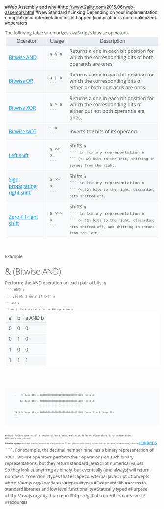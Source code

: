 #Web Assembly and why
#http://www.2ality.com/2015/06/web-assembly.html
#New Standard
#Linking
Depending on your implementation: compilation or interpretation might happen (compilation is more optimized).
#operators
<p style="margin-bottom: 24px; padding: 0px; border: 0px; color: rgb(77, 78, 83); font-family: 'Open Sans', Arial, sans-serif; line-height: 21px;">The following table summarizes JavaScript's bitwise operators:<table class="standard-table" style="margin: 0px 0px 24px; padding: 0px; border: 2px solid rgb(255, 255, 255); color: rgb(77, 78, 83); font-family: 'Open Sans', Arial, sans-serif; line-height: 21px; background-color: rgb(255, 255, 255);"><tbody style="margin: 0px; padding: 0px; border: 0px;"><tr style="margin: 0px; padding: 0px; border: 0px;"><th style="margin: 0px; padding: 2px 8px 4px; border-width: 2px; border-style: solid; border-color: rgb(255, 255, 255) rgb(255, 255, 255) rgb(212, 221, 228); font-style: inherit; font-family: 'Open Sans Light', Helvetica, Arial, sans-serif; background: rgba(212, 221, 228, 0.498039);">Operator</th><th style="margin: 0px; padding: 2px 8px 4px; border-width: 2px; border-style: solid; border-color: rgb(255, 255, 255) rgb(255, 255, 255) rgb(212, 221, 228); font-style: inherit; font-family: 'Open Sans Light', Helvetica, Arial, sans-serif; background: rgba(212, 221, 228, 0.498039);">Usage</th><th style="margin: 0px; padding: 2px 8px 4px; border-width: 2px; border-style: solid; border-color: rgb(255, 255, 255) rgb(255, 255, 255) rgb(212, 221, 228); font-style: inherit; font-family: 'Open Sans Light', Helvetica, Arial, sans-serif; background: rgba(212, 221, 228, 0.498039);">Description</th></tr><tr style="margin: 0px; padding: 0px; border: 0px;"><td style="margin: 0px; padding: 6px 8px; border: 2px solid rgb(255, 255, 255); box-shadow: rgba(212, 221, 228, 0.498039) 0px -1px 0px 0px inset; background-color: rgba(212, 221, 228, 0.14902);"><a href="https://developer.mozilla.org/en-US/docs/Web/JavaScript/Reference/Operators/Bitwise_Operators#Bitwise_AND" style="margin: 0px; padding: 0px; border: 0px; color: rgb(0, 149, 221);">Bitwise AND</a></td><td style="margin: 0px; padding: 6px 8px; border: 2px solid rgb(255, 255, 255); box-shadow: rgba(212, 221, 228, 0.498039) 0px -1px 0px 0px inset; background-color: rgba(212, 221, 228, 0.14902);"><code style="margin: 0px; padding: 0px; border: 0px; font-style: inherit; font-weight: inherit; font-family: Consolas, 'Liberation Mono', Courier, monospace;">a &amp; b
```</td><td style="margin: 0px; padding: 6px 8px; border: 2px solid rgb(255, 255, 255); box-shadow: rgba(212, 221, 228, 0.498039) 0px -1px 0px 0px inset; background-color: rgba(212, 221, 228, 0.14902);">Returns a one in each bit position for which the corresponding bits of both operands are ones.</td></tr><tr style="margin: 0px; padding: 0px; border: 0px;"><td style="margin: 0px; padding: 6px 8px; border: 2px solid rgb(255, 255, 255); box-shadow: rgba(212, 221, 228, 0.498039) 0px -1px 0px 0px inset; background-color: rgba(212, 221, 228, 0.247059);"><a href="https://developer.mozilla.org/en-US/docs/Web/JavaScript/Reference/Operators/Bitwise_Operators#Bitwise_OR" style="margin: 0px; padding: 0px; border: 0px; color: rgb(0, 149, 221);">Bitwise OR</a></td><td style="margin: 0px; padding: 6px 8px; border: 2px solid rgb(255, 255, 255); box-shadow: rgba(212, 221, 228, 0.498039) 0px -1px 0px 0px inset; background-color: rgba(212, 221, 228, 0.247059);"><code style="margin: 0px; padding: 0px; border: 0px; font-style: inherit; font-weight: inherit; font-family: Consolas, 'Liberation Mono', Courier, monospace;">a | b
```</td><td style="margin: 0px; padding: 6px 8px; border: 2px solid rgb(255, 255, 255); box-shadow: rgba(212, 221, 228, 0.498039) 0px -1px 0px 0px inset; background-color: rgba(212, 221, 228, 0.247059);">Returns a one in each bit position for which the corresponding bits of either or both operands are ones.</td></tr><tr style="margin: 0px; padding: 0px; border: 0px;"><td style="margin: 0px; padding: 6px 8px; border: 2px solid rgb(255, 255, 255); box-shadow: rgba(212, 221, 228, 0.498039) 0px -1px 0px 0px inset; background-color: rgba(212, 221, 228, 0.14902);"><a href="https://developer.mozilla.org/en-US/docs/Web/JavaScript/Reference/Operators/Bitwise_Operators#Bitwise_XOR" style="margin: 0px; padding: 0px; border: 0px; color: rgb(0, 149, 221);">Bitwise XOR</a></td><td style="margin: 0px; padding: 6px 8px; border: 2px solid rgb(255, 255, 255); box-shadow: rgba(212, 221, 228, 0.498039) 0px -1px 0px 0px inset; background-color: rgba(212, 221, 228, 0.14902);"><code style="margin: 0px; padding: 0px; border: 0px; font-style: inherit; font-weight: inherit; font-family: Consolas, 'Liberation Mono', Courier, monospace;">a ^ b
```</td><td style="margin: 0px; padding: 6px 8px; border: 2px solid rgb(255, 255, 255); box-shadow: rgba(212, 221, 228, 0.498039) 0px -1px 0px 0px inset; background-color: rgba(212, 221, 228, 0.14902);">Returns a one in each bit position for which the corresponding bits of either but not both operands are ones.</td></tr><tr style="margin: 0px; padding: 0px; border: 0px;"><td style="margin: 0px; padding: 6px 8px; border: 2px solid rgb(255, 255, 255); box-shadow: rgba(212, 221, 228, 0.498039) 0px -1px 0px 0px inset; background-color: rgba(212, 221, 228, 0.247059);"><a href="https://developer.mozilla.org/en-US/docs/Web/JavaScript/Reference/Operators/Bitwise_Operators#Bitwise_NOT" style="margin: 0px; padding: 0px; border: 0px; color: rgb(0, 149, 221);">Bitwise NOT</a></td><td style="margin: 0px; padding: 6px 8px; border: 2px solid rgb(255, 255, 255); box-shadow: rgba(212, 221, 228, 0.498039) 0px -1px 0px 0px inset; background-color: rgba(212, 221, 228, 0.247059);"><code style="margin: 0px; padding: 0px; border: 0px; font-style: inherit; font-weight: inherit; font-family: Consolas, 'Liberation Mono', Courier, monospace;">~ a
```</td><td style="margin: 0px; padding: 6px 8px; border: 2px solid rgb(255, 255, 255); box-shadow: rgba(212, 221, 228, 0.498039) 0px -1px 0px 0px inset; background-color: rgba(212, 221, 228, 0.247059);">Inverts the bits of its operand.</td></tr><tr style="margin: 0px; padding: 0px; border: 0px;"><td style="margin: 0px; padding: 6px 8px; border: 2px solid rgb(255, 255, 255); box-shadow: rgba(212, 221, 228, 0.498039) 0px -1px 0px 0px inset; background-color: rgba(212, 221, 228, 0.14902);"><a href="https://developer.mozilla.org/en-US/docs/Web/JavaScript/Reference/Operators/Bitwise_Operators#Left_shift" style="margin: 0px; padding: 0px; border: 0px; color: rgb(0, 149, 221);">Left shift</a></td><td style="margin: 0px; padding: 6px 8px; border: 2px solid rgb(255, 255, 255); box-shadow: rgba(212, 221, 228, 0.498039) 0px -1px 0px 0px inset; background-color: rgba(212, 221, 228, 0.14902);"><code style="margin: 0px; padding: 0px; border: 0px; font-style: inherit; font-weight: inherit; font-family: Consolas, 'Liberation Mono', Courier, monospace;">a << b
```</td><td style="margin: 0px; padding: 6px 8px; border: 2px solid rgb(255, 255, 255); box-shadow: rgba(212, 221, 228, 0.498039) 0px -1px 0px 0px inset; background-color: rgba(212, 221, 228, 0.14902);">Shifts&nbsp;<code style="margin: 0px; padding: 0px; border: 0px; font-style: inherit; font-weight: inherit; font-family: Consolas, 'Liberation Mono', Courier, monospace;">a
```&nbsp;in binary representation&nbsp;<code style="margin: 0px; padding: 0px; border: 0px; font-style: inherit; font-weight: inherit; font-family: Consolas, 'Liberation Mono', Courier, monospace;">b
```&nbsp;(< 32) bits to the left, shifting in zeroes from the right.</td></tr><tr style="margin: 0px; padding: 0px; border: 0px;"><td style="margin: 0px; padding: 6px 8px; border: 2px solid rgb(255, 255, 255); box-shadow: rgba(212, 221, 228, 0.498039) 0px -1px 0px 0px inset; background-color: rgba(212, 221, 228, 0.247059);"><a href="https://developer.mozilla.org/en-US/docs/Web/JavaScript/Reference/Operators/Bitwise_Operators#Right_shift" style="margin: 0px; padding: 0px; border: 0px; color: rgb(0, 149, 221);">Sign-propagating right shift</a></td><td style="margin: 0px; padding: 6px 8px; border: 2px solid rgb(255, 255, 255); box-shadow: rgba(212, 221, 228, 0.498039) 0px -1px 0px 0px inset; background-color: rgba(212, 221, 228, 0.247059);"><code style="margin: 0px; padding: 0px; border: 0px; font-style: inherit; font-weight: inherit; font-family: Consolas, 'Liberation Mono', Courier, monospace;">a >> b
```</td><td style="margin: 0px; padding: 6px 8px; border: 2px solid rgb(255, 255, 255); box-shadow: rgba(212, 221, 228, 0.498039) 0px -1px 0px 0px inset; background-color: rgba(212, 221, 228, 0.247059);">Shifts&nbsp;<code style="margin: 0px; padding: 0px; border: 0px; font-style: inherit; font-weight: inherit; font-family: Consolas, 'Liberation Mono', Courier, monospace;">a
```&nbsp;in binary representation&nbsp;<code style="margin: 0px; padding: 0px; border: 0px; font-style: inherit; font-weight: inherit; font-family: Consolas, 'Liberation Mono', Courier, monospace;">b
```&nbsp;(< 32) bits to the right, discarding bits shifted off.</td></tr><tr style="margin: 0px; padding: 0px; border: 0px;"><td style="margin: 0px; padding: 6px 8px; border: 2px solid rgb(255, 255, 255); box-shadow: rgba(212, 221, 228, 0.498039) 0px -1px 0px 0px inset; background-color: rgba(212, 221, 228, 0.14902);"><a href="https://developer.mozilla.org/en-US/docs/Web/JavaScript/Reference/Operators/Bitwise_Operators#Unsigned_right_shift" style="margin: 0px; padding: 0px; border: 0px; color: rgb(0, 149, 221);">Zero-fill right shift</a></td><td style="margin: 0px; padding: 6px 8px; border: 2px solid rgb(255, 255, 255); box-shadow: rgba(212, 221, 228, 0.498039) 0px -1px 0px 0px inset; background-color: rgba(212, 221, 228, 0.14902);"><code style="margin: 0px; padding: 0px; border: 0px; font-style: inherit; font-weight: inherit; font-family: Consolas, 'Liberation Mono', Courier, monospace;">a >>> b
```</td><td style="margin: 0px; padding: 6px 8px; border: 2px solid rgb(255, 255, 255); box-shadow: rgba(212, 221, 228, 0.498039) 0px -1px 0px 0px inset; background-color: rgba(212, 221, 228, 0.14902);">Shifts&nbsp;<code style="margin: 0px; padding: 0px; border: 0px; font-style: inherit; font-weight: inherit; font-family: Consolas, 'Liberation Mono', Courier, monospace;">a
```&nbsp;in binary representation&nbsp;<code style="margin: 0px; padding: 0px; border: 0px; font-style: inherit; font-weight: inherit; font-family: Consolas, 'Liberation Mono', Courier, monospace;">b
```&nbsp;(< 32) bits to the right, discarding bits shifted off, and shifting in zeroes from the left.</td></tr></tbody></table><br>Example:<br><h3 id="(Bitwise_AND)" style="margin-top: 0px; margin-bottom: 12px; padding: 0px; border: 0px; word-wrap: break-word; font-family: 'Open Sans', Arial, sans-serif; font-weight: 200; line-height: 1; font-size: 1.71428571428571rem; letter-spacing: -0.021em; color: rgb(77, 78, 83);"><a name="Bitwise_AND" style="margin: 0px; padding: 0px; border: 0px; color: inherit;">&amp; (Bitwise AND)</a></h3><p style="margin-bottom: 24px; padding: 0px; border: 0px; color: rgb(77, 78, 83); font-family: 'Open Sans', Arial, sans-serif; line-height: 21px;">Performs the AND operation on each pair of bits.&nbsp;<code style="margin: 0px; padding: 0px; border: 0px; font-style: inherit; font-weight: inherit; font-family: Consolas, 'Liberation Mono', Courier, monospace;">a
```&nbsp;AND&nbsp;<code style="margin: 0px; padding: 0px; border: 0px; font-style: inherit; font-weight: inherit; font-family: Consolas, 'Liberation Mono', Courier, monospace;">b
```&nbsp;yields 1 only if both&nbsp;<code style="margin: 0px; padding: 0px; border: 0px; font-style: inherit; font-weight: inherit; font-family: Consolas, 'Liberation Mono', Courier, monospace;">a
```&nbsp;and&nbsp;<code style="margin: 0px; padding: 0px; border: 0px; font-style: inherit; font-weight: inherit; font-family: Consolas, 'Liberation Mono', Courier, monospace;">b
```&nbsp;are 1. The truth table for the AND operation is:<table class="standard-table" style="margin: 0px 0px 24px; padding: 0px; border: 2px solid rgb(255, 255, 255); color: rgb(77, 78, 83); font-family: 'Open Sans', Arial, sans-serif; line-height: 21px; background-color: rgb(255, 255, 255);"><tbody style="margin: 0px; padding: 0px; border: 0px;"><tr style="margin: 0px; padding: 0px; border: 0px;"><td class="header" style="margin: 0px; padding: 2px 8px 4px; border-width: 2px; border-style: solid; border-color: rgb(255, 255, 255) rgb(255, 255, 255) rgb(212, 221, 228); box-shadow: rgba(212, 221, 228, 0.498039) 0px -1px 0px 0px inset; font-family: 'Open Sans Light', Helvetica, Arial, sans-serif; font-weight: 700; background: rgba(212, 221, 228, 0.247059);">a</td><td class="header" style="margin: 0px; padding: 2px 8px 4px; border-width: 2px; border-style: solid; border-color: rgb(255, 255, 255) rgb(255, 255, 255) rgb(212, 221, 228); box-shadow: rgba(212, 221, 228, 0.498039) 0px -1px 0px 0px inset; font-family: 'Open Sans Light', Helvetica, Arial, sans-serif; font-weight: 700; background: rgba(212, 221, 228, 0.247059);">b</td><td class="header" style="margin: 0px; padding: 2px 8px 4px; border-width: 2px; border-style: solid; border-color: rgb(255, 255, 255) rgb(255, 255, 255) rgb(212, 221, 228); box-shadow: rgba(212, 221, 228, 0.498039) 0px -1px 0px 0px inset; font-family: 'Open Sans Light', Helvetica, Arial, sans-serif; font-weight: 700; background: rgba(212, 221, 228, 0.247059);">a AND b</td></tr><tr style="margin: 0px; padding: 0px; border: 0px;"><td style="margin: 0px; padding: 6px 8px; border: 2px solid rgb(255, 255, 255); box-shadow: rgba(212, 221, 228, 0.498039) 0px -1px 0px 0px inset; background-color: rgba(212, 221, 228, 0.14902);">0</td><td style="margin: 0px; padding: 6px 8px; border: 2px solid rgb(255, 255, 255); box-shadow: rgba(212, 221, 228, 0.498039) 0px -1px 0px 0px inset; background-color: rgba(212, 221, 228, 0.14902);">0</td><td style="margin: 0px; padding: 6px 8px; border: 2px solid rgb(255, 255, 255); box-shadow: rgba(212, 221, 228, 0.498039) 0px -1px 0px 0px inset; background-color: rgba(212, 221, 228, 0.14902);">0</td></tr><tr style="margin: 0px; padding: 0px; border: 0px;"><td style="margin: 0px; padding: 6px 8px; border: 2px solid rgb(255, 255, 255); box-shadow: rgba(212, 221, 228, 0.498039) 0px -1px 0px 0px inset; background-color: rgba(212, 221, 228, 0.247059);">0</td><td style="margin: 0px; padding: 6px 8px; border: 2px solid rgb(255, 255, 255); box-shadow: rgba(212, 221, 228, 0.498039) 0px -1px 0px 0px inset; background-color: rgba(212, 221, 228, 0.247059);">1</td><td style="margin: 0px; padding: 6px 8px; border: 2px solid rgb(255, 255, 255); box-shadow: rgba(212, 221, 228, 0.498039) 0px -1px 0px 0px inset; background-color: rgba(212, 221, 228, 0.247059);">0</td></tr><tr style="margin: 0px; padding: 0px; border: 0px;"><td style="margin: 0px; padding: 6px 8px; border: 2px solid rgb(255, 255, 255); box-shadow: rgba(212, 221, 228, 0.498039) 0px -1px 0px 0px inset; background-color: rgba(212, 221, 228, 0.14902);">1</td><td style="margin: 0px; padding: 6px 8px; border: 2px solid rgb(255, 255, 255); box-shadow: rgba(212, 221, 228, 0.498039) 0px -1px 0px 0px inset; background-color: rgba(212, 221, 228, 0.14902);">0</td><td style="margin: 0px; padding: 6px 8px; border: 2px solid rgb(255, 255, 255); box-shadow: rgba(212, 221, 228, 0.498039) 0px -1px 0px 0px inset; background-color: rgba(212, 221, 228, 0.14902);">0</td></tr><tr style="margin: 0px; padding: 0px; border: 0px;"><td style="margin: 0px; padding: 6px 8px; border: 2px solid rgb(255, 255, 255); box-shadow: rgba(212, 221, 228, 0.498039) 0px -1px 0px 0px inset; background-color: rgba(212, 221, 228, 0.247059);">1</td><td style="margin: 0px; padding: 6px 8px; border: 2px solid rgb(255, 255, 255); box-shadow: rgba(212, 221, 228, 0.498039) 0px -1px 0px 0px inset; background-color: rgba(212, 221, 228, 0.247059);">1</td><td style="margin: 0px; padding: 6px 8px; border: 2px solid rgb(255, 255, 255); box-shadow: rgba(212, 221, 228, 0.498039) 0px -1px 0px 0px inset; background-color: rgba(212, 221, 228, 0.247059);">1<br></td></tr></tbody></table><br><pre class=" language-html" data-number="" style="margin-bottom: 20px; padding: 1em 0px 1em 30px; border-width: 0px 0px 0px 5px; border-left-color: rgb(85, 138, 187); font-size: 14px; line-height: 19px; color: rgb(77, 78, 83); overflow: auto; font-family: Consolas, Monaco, 'Andale Mono', monospace; direction: ltr; white-space: pre; word-break: normal; tab-size: 4; position: relative; text-shadow: none; background: url(https://developer.cdn.mozilla.net/media/img/blueprint-dark.png) 50% 0% rgb(250, 251, 252);"><code class=" language-html" style="margin: 0px; font-weight: inherit; font-family: Consolas, Monaco, 'Andale Mono', monospace; direction: ltr; white-space: pre; word-spacing: normal; word-break: normal; tab-size: 4; color: rgb(77, 78, 83); text-shadow: none;">.    9 (base 10) = 00000000000000000000000000001001 (base 2)
    14 (base 10) = 00000000000000000000000000001110 (base 2)
                   --------------------------------
14 &amp; 9 (base 10) = 00000000000000000000000000001000 (base 2) = 8 (base 10)
```</pre>
#https://developer.mozilla.org/en-US/docs/Web/JavaScript/Reference/Operators/Bitwise_Operators
#Bitwise operations
<strong style="margin: 0px; padding: 0px; border: 0px; color: rgb(77, 78, 83); font-family: 'Open Sans', Arial, sans-serif; line-height: 21px;">Bitwise operators</strong><span style="color: rgb(77, 78, 83); font-family: 'Open Sans', Arial, sans-serif; line-height: 21px;">&nbsp;treat their operands as a sequence of 32 bits (zeroes and ones), rather than as decimal, hexadecimal, or octal&nbsp;<code style="margin: 0px; padding: 0px; border: 0px; font-family: Consolas, 'Liberation Mono', Courier, monospace; color: rgb(77, 78, 83); font-size: 14px; line-height: 21px; white-space: normal; background-color: rgb(255, 255, 255);"><a href="https://developer.mozilla.org/en-US/docs/Web/JavaScript/Reference/Global_Objects/Number" title="/en-US/docs/JavaScript/Reference/Global_Objects/Number" style="margin: 0px; padding: 0px; border: 0px; color: rgb(0, 149, 221);">numbers</a>
```<span style="color: rgb(77, 78, 83); font-family: 'Open Sans', Arial, sans-serif; line-height: 21px;">. For example, the decimal number nine has a binary representation of 1001. Bitwise operators perform their operations on such binary representations, but they return standard JavaScript numerical values.<span style="color: rgb(77, 78, 83); font-family: 'Open Sans', Arial, sans-serif; line-height: 21px;"><br><span style="color: rgb(77, 78, 83); font-family: 'Open Sans', Arial, sans-serif; line-height: 21px;">So they look at anything as binary, but eventually (and always) will return numbers.
#coercion
#types that escape to external javascript
#Concepts
#http://asmjs.org/spec/latest/#types
#types
#Faster
#stdlib
#Access to standard libraries and low level functionality
#Statically typed
#Purpose
#http://asmjs.org/
#github repo
#https://github.com/dherman/asm.js/
#resources
